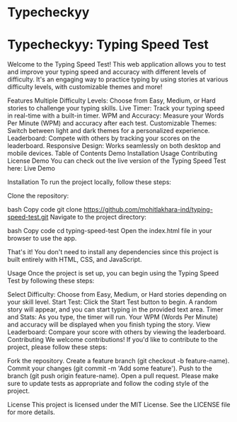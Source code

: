 # Typecheckyy
<h1>Typecheckyy: Typing Speed Test</h1>
Welcome to the Typing Speed Test! This web application allows you to test and improve your typing speed and accuracy with different levels of difficulty. It's an engaging way to practice typing by using stories at various difficulty levels, with customizable themes and more!

Features
Multiple Difficulty Levels: Choose from Easy, Medium, or Hard stories to challenge your typing skills.
Live Timer: Track your typing speed in real-time with a built-in timer.
WPM and Accuracy: Measure your Words Per Minute (WPM) and accuracy after each test.
Customizable Themes: Switch between light and dark themes for a personalized experience.
Leaderboard: Compete with others by tracking your scores on the leaderboard.
Responsive Design: Works seamlessly on both desktop and mobile devices.
Table of Contents
Demo
Installation
Usage
Contributing
License
Demo
You can check out the live version of the Typing Speed Test here: Live Demo

Installation
To run the project locally, follow these steps:

Clone the repository:

bash
Copy code
git clone https://github.com/mohitlakhara-ind/typing-speed-test.git
Navigate to the project directory:

bash
Copy code
cd typing-speed-test
Open the index.html file in your browser to use the app.

That's it! You don't need to install any dependencies since this project is built entirely with HTML, CSS, and JavaScript.

Usage
Once the project is set up, you can begin using the Typing Speed Test by following these steps:

Select Difficulty: Choose from Easy, Medium, or Hard stories depending on your skill level.
Start Test: Click the Start Test button to begin. A random story will appear, and you can start typing in the provided text area.
Timer and Stats: As you type, the timer will run. Your WPM (Words Per Minute) and accuracy will be displayed when you finish typing the story.
View Leaderboard: Compare your score with others by viewing the leaderboard.
Contributing
We welcome contributions! If you'd like to contribute to the project, please follow these steps:

Fork the repository.
Create a feature branch (git checkout -b feature-name).
Commit your changes (git commit -m 'Add some feature').
Push to the branch (git push origin feature-name).
Open a pull request.
Please make sure to update tests as appropriate and follow the coding style of the project.

License
This project is licensed under the MIT License. See the LICENSE file for more details.